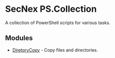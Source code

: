 # SecNex PS.Collection

A collection of PowerShell scripts for various tasks.

## Modules

- [DiretoryCopy](modules/DirectoryCopy/README.md) - Copy files and directories.